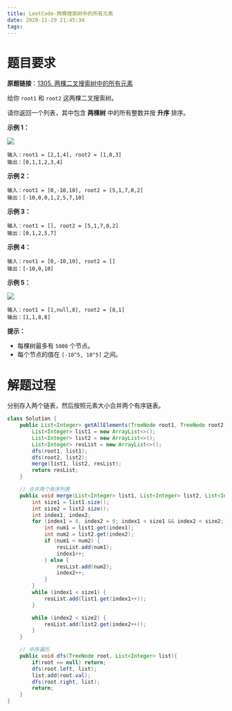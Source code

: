 ```yaml
---
title: LeetCode-两棵搜索树中的所有元素
date: 2020-11-29 21:45:34
tags:
---
```


# 题目要求

**原题链接**：[1305. 两棵二叉搜索树中的所有元素](https://leetcode-cn.com/problems/all-elements-in-two-binary-search-trees/)

给你 `root1` 和 `root2` 这两棵二叉搜索树。

请你返回一个列表，其中包含 **两棵树** 中的所有整数并按 **升序** 排序。

**示例 1：**

![](https://cdn.jsdelivr.net/gh/YuanbaoQiang/PicGoBed/img/20201129214636.png)

```
输入：root1 = [2,1,4], root2 = [1,0,3]
输出：[0,1,1,2,3,4]
```

**示例 2：**

```
输入：root1 = [0,-10,10], root2 = [5,1,7,0,2]
输出：[-10,0,0,1,2,5,7,10]
```

**示例 3：**

```
输入：root1 = [], root2 = [5,1,7,0,2]
输出：[0,1,2,5,7]
```

**示例 4：**

```
输入：root1 = [0,-10,10], root2 = []
输出：[-10,0,10]
```

**示例 5：**

![](https://cdn.jsdelivr.net/gh/YuanbaoQiang/PicGoBed/img/20201129214731.png)

```
输入：root1 = [1,null,8], root2 = [8,1]
输出：[1,1,8,8]
```

**提示：**

- 每棵树最多有 `5000` 个节点。
- 每个节点的值在 `[-10^5, 10^5]` 之间。

# 解题过程

分别存入两个链表，然后按照元素大小合并两个有序链表。

```java
class Solution {
    public List<Integer> getAllElements(TreeNode root1, TreeNode root2) {
        List<Integer> list1 = new ArrayList<>();
        List<Integer> list2 = new ArrayList<>();
        List<Integer> resList = new ArrayList<>();
        dfs(root1, list1);
        dfs(root2, list2);
        merge(list1, list2, resList);
        return resList;
    }

    // 合并两个有序列表
    public void merge(List<Integer> list1, List<Integer> list2, List<Integer> resList){
        int size1 = list1.size();
        int size2 = list2.size();
        int index1, index2;
        for (index1 = 0, index2 = 0; index1 < size1 && index2 < size2;) {
            int num1 = list1.get(index1);
            int num2 = list2.get(index2);
            if (num1 < num2) {
                resList.add(num1);
                index1++;
            } else {
                resList.add(num2);
                index2++;
            }
        }
        while (index1 < size1) {
            resList.add(list1.get(index1++));
        }

        while (index2 < size2) {
            resList.add(list2.get(index2++));
        }
    }

    // 中序遍历
    public void dfs(TreeNode root, List<Integer> list){
        if(root == null) return;
        dfs(root.left, list);
        list.add(root.val);
        dfs(root.right, list);
        return;
    }
}
```


